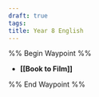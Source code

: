 ```yaml
---
draft: true
tags: 
title: Year 8 English
---
```

%% Begin Waypoint %%
- **[[Book to Film]]**

%% End Waypoint %%
